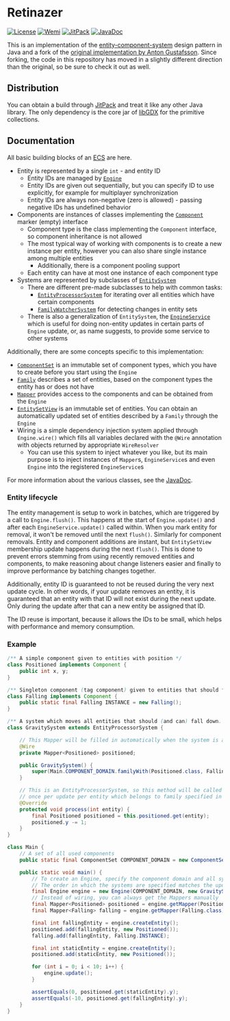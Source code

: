 # Retinazer
[![License](https://img.shields.io/badge/license-MIT-blue)](http://choosealicense.com/licenses/mit/)
[![Wemi](https://img.shields.io/badge/Wemi-0.15-blue)](https://github.com/Darkyenus/wemi)
[![JitPack](https://jitpack.io/v/com.darkyen/retinazer.svg)](https://jitpack.io/#com.darkyen/retinazer)
[![JavaDoc](https://img.shields.io/badge/-JavaDoc-informational)](https://jitpack.io/com/darkyen/retinazer/latest/javadoc/)

This is an implementation of the [entity-component-system](https://en.wikipedia.org/wiki/Entity_component_system) design
pattern in Java and a fork of the [original implementation by Anton Gustafsson](https://github.com/antag99/retinazer).
Since forking, the code in this repository has moved in a slightly different direction than the original, so be sure to check it out as well.

## Distribution
You can obtain a build through [JitPack](https://jitpack.io/#com.darkyen/retinazer) and treat it like any other Java library.
The only dependency is the core jar of [libGDX](http://www.libgdx.com/) for the primitive collections.

## Documentation
All basic building blocks of an [ECS](https://en.wikipedia.org/wiki/Entity_component_system) are here.
- Entity is represented by a single `int` - and entity ID
    - Entity IDs are managed by [`Engine`](src/main/java/com/darkyen/retinazer/Engine.java)
    - Entity IDs are given out sequentially, but you can specify ID to use explicitly, for example for multiplayer synchronization
    - Entity IDs are always non-negative (zero is allowed) - passing negative IDs has undefined behavior
- Components are instances of classes implementing the [`Component`](src/main/java/com/darkyen/retinazer/Component.java) marker (empty) interface
    - Component type is the class implementing the `Component` interface, so component inheritance is not allowed
    - The most typical way of working with components is to create a new instance per entity, however you can also share single instance among multiple entities
        - Additionally, there is a component pooling support
    - Each entity can have at most one instance of each component type
- Systems are represented by subclasses of [`EntitySystem`](src/main/java/com/darkyen/retinazer/EntitySystem.java)
    - There are different pre-made subclasses to help with common tasks:
        - [`EntityProcessorSystem`](src/main/java/com/darkyen/retinazer/systems/EntityProcessorSystem.java) for iterating over all entities which have certain components
        - [`FamilyWatcherSystem`](src/main/java/com/darkyen/retinazer/systems/FamilyWatcherSystem.java) for detecting changes in entity sets
    - There is also a generalization of `EntitySystem`, the [`EngineService`](src/main/java/com/darkyen/retinazer/EngineService.java) which is useful for doing non-entity updates in certain parts of `Engine` update, or, as name suggests, to provide some service to other systems

Additionally, there are some concepts specific to this implementation:
- [`ComponentSet`](src/main/java/com/darkyen/retinazer/ComponentSet.java) is an immutable set of component types, which you have to create before you start using the `Engine`
- [`Family`](src/main/java/com/darkyen/retinazer/Family.java) describes a set of entities, based on the component types the entity has or does not have
- [`Mapper`](src/main/java/com/darkyen/retinazer/Mapper.java) provides access to the components and can be obtained from the `Engine`
- [`EntitySetView`](src/main/java/com/darkyen/retinazer/EntitySetView.java) is an immutable set of entities. You can obtain an automatically updated set of entities described by a `Family` through the `Engine`
- Wiring is a simple dependency injection system applied through `Engine.wire()` which fills all variables declared with the `@Wire` annotation with objects returned by appropriate `WireResolver`
    - You can use this system to inject whatever you like, but its main purpose is to inject instances of `Mapper`s, `EngineService`s and even `Engine` into the registered `EngineService`s

For more information about the various classes, see the [JavaDoc](https://jitpack.io/com/darkyen/retinazer/latest/javadoc/).

### Entity lifecycle
The entity management is setup to work in batches, which are triggered by a call to `Engine.flush()`.
This happens at the start of `Engine.update()` and after each `EngineService.update()` called within.
When you mark entity for removal, it won't be removed until the next `flush()`. Similarly for component removals.
Entity and component additions are instant, but `EntitySetView` membership update happens during the next `flush()`.
This is done to prevent errors stemming from using recently removed entities and components,
to make reasoning about change listeners easier and finally to improve performance by batching changes together.

Additionally, entity ID is guaranteed to not be reused during the very next update cycle. In other words,
if your update removes an entity, it is guaranteed that an entity with that ID will not exist during the next update.
Only during the update after that can a new entity be assigned that ID.

The ID reuse is important, because it allows the IDs to be small, which helps with performance and memory consumption.

### Example
```java
/** A simple component given to entities with position */
class Positioned implements Component {
	public int x, y;
}

/** Singleton component (tag component) given to entities that should fall. */
class Falling implements Component {
	public static final Falling INSTANCE = new Falling();
}

/** A system which moves all entities that should (and can) fall down. */
class GravitySystem extends EntityProcessorSystem {

    // This Mapper will be filled in automatically when the system is added to the engine
	@Wire
	private Mapper<Positioned> positioned;

	public GravitySystem() {
		super(Main.COMPONENT_DOMAIN.familyWith(Positioned.class, Falling.class));
	}

    // This is an EntityProcessorSystem, so this method will be called
    // once per update per entity which belongs to family specified in constructor
	@Override
	protected void process(int entity) {
		final Positioned positioned = this.positioned.get(entity);
		positioned.y -= 1;
	}
}

class Main {
    // A set of all used components
    public static final ComponentSet COMPONENT_DOMAIN = new ComponentSet(Positioned.class, Falling.class);

    public static void main() {
        // To create an Engine, specify the component domain and all systems/services to be used by the engine.
        // The order in which the systems are specified matches the update order.
        final Engine engine = new Engine(COMPONENT_DOMAIN, new GravitySystem()/*, ... */);
        // Instead of wiring, you can always get the Mappers manually
        final Mapper<Positioned> positioned = engine.getMapper(Positioned.class);
        final Mapper<Falling> falling = engine.getMapper(Falling.class);

        final int fallingEntity = engine.createEntity();
        positioned.add(fallingEntity, new Positioned());
        falling.add(fallingEntity, Falling.INSTANCE);

        final int staticEntity = engine.createEntity();
        positioned.add(staticEntity, new Positioned());

        for (int i = 0; i < 10; i++) {
            engine.update();
        }

        assertEquals(0, positioned.get(staticEntity).y);
        assertEquals(-10, positioned.get(fallingEntity).y);
    }
}
```  
